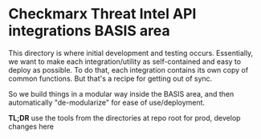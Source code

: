 # Checkmarx Threat Intel API integrations BASIS area

This directory is where initial development and testing occurs. Essentially, we want to make each integration/utility as self-contained and easy to deploy as possible. To do that, each integration contains its own copy of common functions. But that's a recipe for getting out of sync.

So we build things in a modular way inside the BASIS area, and then automatically "de-modularize" for ease of use/deployment.

**TL;DR** use the tools from the directories at repo root for prod, develop changes here
